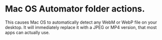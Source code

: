 # Mac OS Automator folder actions.

This causes Mac OS to automatically detect any WebM or WebP file on your desktop. It will immediately replace it with a JPEG or MP4 version, that most apps can actually use.
